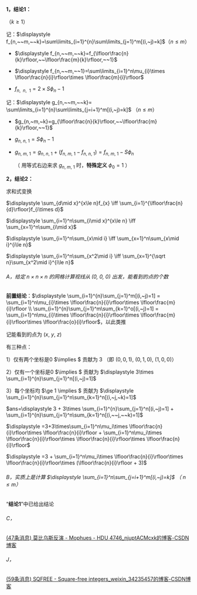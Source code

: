 **1，结论1：**

（$k\ge 1$）

记：$\displaystyle f_{n,~~m,~~k}=\sum\limits_{i=1}^{n}\sum\limits_{j=1}^m[(i,~j)=k]$（$n\le m$）

+ $\displaystyle f_{n,~~m,~~k}=f_{\lfloor\frac{n}{k}\rfloor,~~\lfloor\frac{m}{k}\rfloor,~~1}$

+ $\displaystyle f_{n,~~m,~~1}=\sum\limits_{i=1}^n\mu_{i}\times \lfloor\frac{n}{i}\rfloor\times \lfloor\frac{m}{i}\rfloor$

+ $\displaystyle f_{n,~~n,~~1}=2\times S\phi_{n}-1$

记：$\displaystyle g_{n,~~m,~~k}= \sum\limits_{i=1}^{n}\sum\limits_{j=i+1}^m[(i,~j)=k]$ （$n\le m$）

+ $g_{n,~m,~k}=g_{\lfloor\frac{n}{k}\rfloor,~~\lfloor\frac{m}{k}\rfloor,~~1}$

+ $\displaystyle g_{n,~n,~1}=S\phi_{n}-1$

+ $g_{n,~m,~1}=g_{n,~n,~1}~+~(f_{n,~m,~1}-f_{n,~n,~1})=f_{n,~m,~1}-S\phi_{n}$
  
  （ 用等式右边来求  $g_{n,~m,~1}$ 时，**特殊定义** $\phi_0=1$ ）

**2，结论2：**

求和式变换

$\displaystyle \sum_{d\mid x}^{x\le n}f_{x} \iff \sum_{i=1}^{\lfloor\frac{n}{d}\rfloor}f_{i\times d}$

$\displaystyle \sum_{i=1}^n\sum_{i\mid x}^{x\le n} \iff \sum_{x=1}^n\sum_{i\mid x}$

$\displaystyle \sum_{i=1}^n\sum_{x\mid i} \iff \sum_{x=1}^n\sum_{x\mid i}^{i\le n}$

$\displaystyle \sum_{i=1}^n\sum_{x^2\mid i} \iff \sum_{x=1}^{\sqrt n}\sum_{x^2\mid i}^{i\le n}$

###### A，给定 $n\times n\times n$ 的网格计算视线从 $(0,~0,~0)$ 出发，能看到的点的个数

**前置结论**：$\displaystyle \sum_{i=1}^{n}\sum_{j=1}^m[(i,~j)=1] = \sum_{i=1}^n\mu_{i}\times \lfloor\frac{n}{i}\rfloor\times \lfloor\frac{m}{i}\rfloor \\ \sum_{i=1}^{n}\sum_{j=1}^m\sum_{k=1}^o[(i,~j)=1] = \sum_{i=1}^n\mu_{i}\times \lfloor\frac{n}{i}\rfloor\times \lfloor\frac{m}{i}\rfloor\times \lfloor\frac{o}{i}\rfloor$，以此类推

记能看到的点为 $(x,~y,~z)$

有三种点：

1）仅有两个坐标是0 $\implies $ 贡献为 3 （即 $(0,0,1),~(0,1,0),~(1,0,0)$）

2）仅有一个坐标是0 $\implies $ 贡献为 $\displaystyle 3\times \sum_{i=1}^{n}\sum_{j=1}^n[(i,~j)=1]$

3）每个坐标均 $\ge 1 \implies $  贡献为 $\displaystyle \sum_{i=1}^{n}\sum_{j=1}^n\sum_{k=1}^n[(i,~j,~k)=1]$

$ans=\displaystyle 3 + 3\times \sum_{i=1}^{n}\sum_{j=1}^n[(i,~j)=1] + \sum_{i=1}^{n}\sum_{j=1}^n\sum_{k=1}^n[(i,~~j,~~k)=1]$

$\displaystyle =3+3\times\sum_{i=1}^n\mu_i\times \lfloor\frac{n}{i}\rfloor\times \lfloor\frac{n}{i}\rfloor + \sum_{i=1}^n\mu_i\times \lfloor\frac{n}{i}\rfloor\times \lfloor\frac{n}{i}\rfloor\times \lfloor\frac{n}{i}\rfloor$

$\displaystyle =3 + \sum_{i=1}^n\mu_i\times \lfloor\frac{n}{i}\rfloor\times \lfloor\frac{n}{i}\rfloor\times (\lfloor\frac{n}{i}\rfloor + 3)$

###### B，实质上是计算 $\displaystyle \sum_{i=1}^n\sum_{j=i+1}^m[(i,~j)=k]$ （ $n\le m$）

“**结论1**”中已给出结论

###### C，

[(47条消息) 莫比乌斯反演 - Mophues - HDU 4746_njuptACMcxk的博客-CSDN博客](https://blog.csdn.net/njuptACMcxk/article/details/110822926)

###### J，

[(59条消息) SQFREE - Square-free integers_weixin_34235457的博客-CSDN博客](https://blog.csdn.net/weixin_34235457/article/details/94311924)
